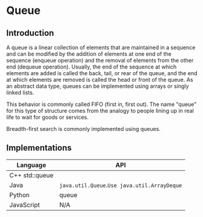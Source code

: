 # Queue

## Introduction
A queue is a linear collection of elements that are maintained in a sequence and can be modified by the addition of elements at one end of the sequence (enqueue operation) and the removal of elements from the other end (dequeue operation). Usually, the end of the sequence at which elements are added is called the back, tail, or rear of the queue, and the end at which elements are removed is called the head or front of the queue. As an abstract data type, queues can be implemented using arrays or singly linked lists.

This behavior is commonly called FIFO (first in, first out). The name "queue" for this type of structure comes from the analogy to people lining up in real life to wait for goods or services.

Breadth-first search is commonly implemented using queues.

## Implementations
|  Language	      |           API     |
|-----------------|-------------------|
|    C++	                  std::queue
|  Java           |```java.util.Queue```.```Use java.util.ArrayDeque```
| Python	       |         queue    |
|JavaScript        |	N/A           |